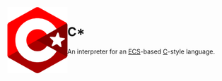 <img align="left" alt="" src="logo.svg" height="150"/>

# C*

An interpreter for an [ECS](https://en.wikipedia.org/wiki/Entity_component_system)-based [C](https://en.wikipedia.org/wiki/C_(programming_language))-style language.
